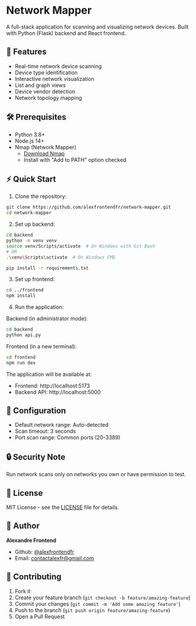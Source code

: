 # Network Mapper

A full-stack application for scanning and visualizing network devices. Built with Python (Flask) backend and React frontend.

## 🚀 Features

- Real-time network device scanning
- Device type identification
- Interactive network visualization
- List and graph views
- Device vendor detection
- Network topology mapping

## 🛠️ Prerequisites

- Python 3.8+
- Node.js 14+
- Nmap (Network Mapper)
  - [Download Nmap](https://nmap.org/download.html)
  - Install with "Add to PATH" option checked

## ⚡ Quick Start

1. Clone the repository:

```bash
git clone https://github.com/alexfrontendfr/network-mapper.git
cd network-mapper
```

2. Set up backend:

```bash
cd backend
python -m venv venv
source venv/Scripts/activate  # On Windows with Git Bash
# OR
.\venv\Scripts\activate  # On Windows CMD

pip install -r requirements.txt
```

3. Set up frontend:

```bash
cd ../frontend
npm install
```

4. Run the application:

Backend (in administrator mode):

```bash
cd backend
python api.py
```

Frontend (in a new terminal):

```bash
cd frontend
npm run dev
```

The application will be available at:

- Frontend: http://localhost:5173
- Backend API: http://localhost:5000

## 🔧 Configuration

- Default network range: Auto-detected
- Scan timeout: 3 seconds
- Port scan range: Common ports (20-3389)

## 🔒 Security Note

Run network scans only on networks you own or have permission to test.

## 📝 License

MIT License - see the [LICENSE](LICENSE) file for details.

## 👤 Author

**Alexandre Frontend**

- Github: [@alexfrontendfr](https://github.com/alexfrontendfr)
- Email: contactalexfr@gmail.com

## 🤝 Contributing

1. Fork it
2. Create your feature branch (`git checkout -b feature/amazing-feature`)
3. Commit your changes (`git commit -m 'Add some amazing feature'`)
4. Push to the branch (`git push origin feature/amazing-feature`)
5. Open a Pull Request
